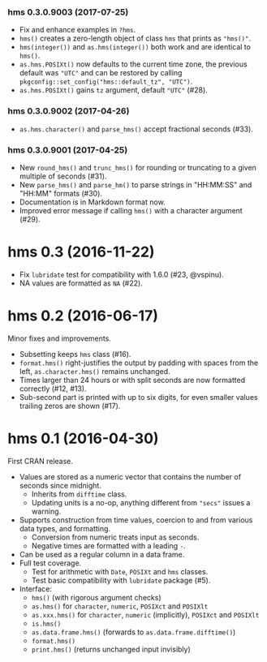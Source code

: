 ### hms 0.3.0.9003 (2017-07-25)

- Fix and enhance examples in `?hms`.
- `hms()` creates a zero-length object of class `hms` that prints as `"hms()"`.
- `hms(integer())` and `as.hms(integer())` both work and are identical to `hms()`.
- `as.hms.POSIXt()` now defaults to the current time zone, the previous default was `"UTC"` and can be restored by calling `pkgconfig::set_config("hms::default_tz", "UTC")`.
- `as.hms.POSIXt()` gains `tz` argument, default `"UTC"` (#28).


### hms 0.3.0.9002 (2017-04-26)

- `as.hms.character()` and `parse_hms()` accept fractional seconds (#33).


### hms 0.3.0.9001 (2017-04-25)

- New `round_hms()` and `trunc_hms()` for rounding or truncating to a given multiple of seconds (#31).
- New `parse_hms()` and `parse_hm()` to parse strings in "HH:MM:SS" and "HH:MM" formats (#30).
- Documentation is in Markdown format now.
- Improved error message if calling `hms()` with a character argument (#29).


# hms 0.3 (2016-11-22)

- Fix `lubridate` test for compatibility with 1.6.0 (#23, @vspinu).
- NA values are formatted as `NA` (#22).


# hms 0.2 (2016-06-17)

Minor fixes and improvements.

- Subsetting keeps `hms` class (#16).
- `format.hms()` right-justifies the output by padding with spaces from the left, `as.character.hms()` remains unchanged.
- Times larger than 24 hours or with split seconds are now formatted correctly (#12, #13).
- Sub-second part is printed with up to six digits, for even smaller values trailing zeros are shown (#17).


# hms 0.1 (2016-04-30)

First CRAN release.

- Values are stored as a numeric vector that contains the number of seconds
  since midnight.
    - Inherits from `difftime` class.
    - Updating units is a no-op, anything different from `"secs"` issues a warning.
- Supports construction from time values, coercion to and from various data
  types, and formatting.
    - Conversion from numeric treats input as seconds.
    - Negative times are formatted with a leading `-`.
- Can be used as a regular column in a data frame.
- Full test coverage.
    - Test for arithmetic with `Date`, `POSIXt` and `hms` classes.
    - Test basic compatibility with `lubridate` package (#5).
- Interface:
    - `hms()` (with rigorous argument checks)
    - `as.hms()` for `character`, `numeric`, `POSIXct` and `POSIXlt`
    - `as.xxx.hms()` for `character`, `numeric` (implicitly), `POSIXct` and
      `POSIXlt`
    - `is.hms()`
    - `as.data.frame.hms()` (forwards to `as.data.frame.difftime()`)
    - `format.hms()`
    - `print.hms()` (returns unchanged input invisibly)
